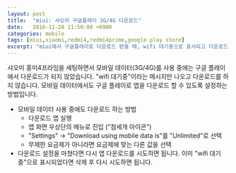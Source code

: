```yaml
---
layout: post
title:  "miui: 샤오미 구글플레이 3G/4G 다운로드"
date:   2016-11-28 11:50:00 +0900
categories: mobile
tags: [miui,xiaomi,redmi4,redmi4prime,google play store]
excerpt: "miui에서 구글플레이로 다운로드 받을 때, wifi 대기중으로 표시되고 다운로드 되지 않는 경우가 있다. 이런경우에 모바일 데이터 limit 설정을 해주면 wifi없이도 다운로드 된다."
---
```


샤오미 홍미4프라임을 세팅하면서 모바일 데이터(3G/4G)를 사용 중에는 구글 플레이에서 다운로드가 되지 않았습니다. "wifi 대기중"이라는 메시지만 나오고 다운로드를 하지 않습니다.
모바일 데이터에서도 구글 플레이로 앱을 다운로드 할 수 있도록 설정하는 방법입니다.

- 모바일 데이터 사용 중에도 다운로드 하는 방법
	- 다운로드 앱 실행
	- 앱 화면 우상단의 메뉴로 진입 ("점세개 아이콘")
	- "Settings" -> "Download using mobile data is"를 "Unlimited"로 선택
	- 무제한 요금제가 아니라면 요금제에 맞는 다른 값을 선택
- 다운로드 설정을 마쳤다면 다시 앱 다운로드를 시도하면 됩니다. 이미 "wifi 대기중"으로 표시되었다면 삭제 후 다시 시도하면 됩니다.

